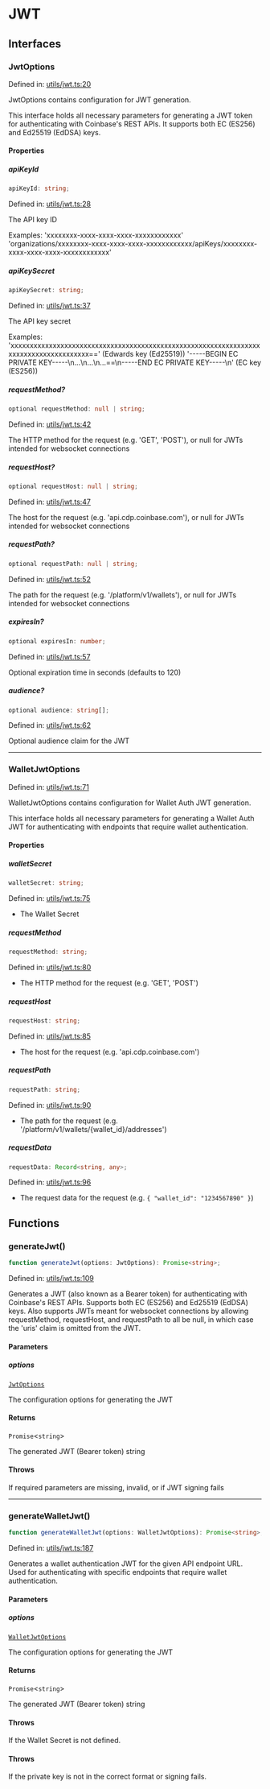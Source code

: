 # JWT

## Interfaces

### JwtOptions

Defined in: [utils/jwt.ts:20](https://github.com/coinbase/cdp-sdk/blob/8794662b60e721852bfb60801a1d0bb1bb6e4c59/typescript/src/auth/utils/jwt.ts#L20)

JwtOptions contains configuration for JWT generation.

This interface holds all necessary parameters for generating a JWT token
for authenticating with Coinbase's REST APIs. It supports both EC (ES256)
and Ed25519 (EdDSA) keys.

#### Properties

##### apiKeyId

```ts
apiKeyId: string;
```

Defined in: [utils/jwt.ts:28](https://github.com/coinbase/cdp-sdk/blob/8794662b60e721852bfb60801a1d0bb1bb6e4c59/typescript/src/auth/utils/jwt.ts#L28)

The API key ID

Examples:
'xxxxxxxx-xxxx-xxxx-xxxx-xxxxxxxxxxxx'
'organizations/xxxxxxxx-xxxx-xxxx-xxxx-xxxxxxxxxxxx/apiKeys/xxxxxxxx-xxxx-xxxx-xxxx-xxxxxxxxxxxx'

##### apiKeySecret

```ts
apiKeySecret: string;
```

Defined in: [utils/jwt.ts:37](https://github.com/coinbase/cdp-sdk/blob/8794662b60e721852bfb60801a1d0bb1bb6e4c59/typescript/src/auth/utils/jwt.ts#L37)

The API key secret

Examples:
'xxxxxxxxxxxxxxxxxxxxxxxxxxxxxxxxxxxxxxxxxxxxxxxxxxxxxxxxxxxxxxxxxxxxxxxxxxxxxxxxxxxxxx==' (Edwards key (Ed25519))
'-----BEGIN EC PRIVATE KEY-----\n...\n...\n...==\n-----END EC PRIVATE KEY-----\n' (EC key (ES256))

##### requestMethod?

```ts
optional requestMethod: null | string;
```

Defined in: [utils/jwt.ts:42](https://github.com/coinbase/cdp-sdk/blob/8794662b60e721852bfb60801a1d0bb1bb6e4c59/typescript/src/auth/utils/jwt.ts#L42)

The HTTP method for the request (e.g. 'GET', 'POST'), or null for JWTs intended for websocket connections

##### requestHost?

```ts
optional requestHost: null | string;
```

Defined in: [utils/jwt.ts:47](https://github.com/coinbase/cdp-sdk/blob/8794662b60e721852bfb60801a1d0bb1bb6e4c59/typescript/src/auth/utils/jwt.ts#L47)

The host for the request (e.g. 'api.cdp.coinbase.com'), or null for JWTs intended for websocket connections

##### requestPath?

```ts
optional requestPath: null | string;
```

Defined in: [utils/jwt.ts:52](https://github.com/coinbase/cdp-sdk/blob/8794662b60e721852bfb60801a1d0bb1bb6e4c59/typescript/src/auth/utils/jwt.ts#L52)

The path for the request (e.g. '/platform/v1/wallets'), or null for JWTs intended for websocket connections

##### expiresIn?

```ts
optional expiresIn: number;
```

Defined in: [utils/jwt.ts:57](https://github.com/coinbase/cdp-sdk/blob/8794662b60e721852bfb60801a1d0bb1bb6e4c59/typescript/src/auth/utils/jwt.ts#L57)

Optional expiration time in seconds (defaults to 120)

##### audience?

```ts
optional audience: string[];
```

Defined in: [utils/jwt.ts:62](https://github.com/coinbase/cdp-sdk/blob/8794662b60e721852bfb60801a1d0bb1bb6e4c59/typescript/src/auth/utils/jwt.ts#L62)

Optional audience claim for the JWT

***

### WalletJwtOptions

Defined in: [utils/jwt.ts:71](https://github.com/coinbase/cdp-sdk/blob/8794662b60e721852bfb60801a1d0bb1bb6e4c59/typescript/src/auth/utils/jwt.ts#L71)

WalletJwtOptions contains configuration for Wallet Auth JWT generation.

This interface holds all necessary parameters for generating a Wallet Auth JWT
for authenticating with endpoints that require wallet authentication.

#### Properties

##### walletSecret

```ts
walletSecret: string;
```

Defined in: [utils/jwt.ts:75](https://github.com/coinbase/cdp-sdk/blob/8794662b60e721852bfb60801a1d0bb1bb6e4c59/typescript/src/auth/utils/jwt.ts#L75)

* The Wallet Secret

##### requestMethod

```ts
requestMethod: string;
```

Defined in: [utils/jwt.ts:80](https://github.com/coinbase/cdp-sdk/blob/8794662b60e721852bfb60801a1d0bb1bb6e4c59/typescript/src/auth/utils/jwt.ts#L80)

* The HTTP method for the request (e.g. 'GET', 'POST')

##### requestHost

```ts
requestHost: string;
```

Defined in: [utils/jwt.ts:85](https://github.com/coinbase/cdp-sdk/blob/8794662b60e721852bfb60801a1d0bb1bb6e4c59/typescript/src/auth/utils/jwt.ts#L85)

* The host for the request (e.g. 'api.cdp.coinbase.com')

##### requestPath

```ts
requestPath: string;
```

Defined in: [utils/jwt.ts:90](https://github.com/coinbase/cdp-sdk/blob/8794662b60e721852bfb60801a1d0bb1bb6e4c59/typescript/src/auth/utils/jwt.ts#L90)

* The path for the request (e.g. '/platform/v1/wallets/{wallet_id}/addresses')

##### requestData

```ts
requestData: Record<string, any>;
```

Defined in: [utils/jwt.ts:96](https://github.com/coinbase/cdp-sdk/blob/8794662b60e721852bfb60801a1d0bb1bb6e4c59/typescript/src/auth/utils/jwt.ts#L96)

* The request data for the request (e.g. `{ "wallet_id": "1234567890" }`)

## Functions

### generateJwt()

```ts
function generateJwt(options: JwtOptions): Promise<string>;
```

Defined in: [utils/jwt.ts:109](https://github.com/coinbase/cdp-sdk/blob/8794662b60e721852bfb60801a1d0bb1bb6e4c59/typescript/src/auth/utils/jwt.ts#L109)

Generates a JWT (also known as a Bearer token) for authenticating with Coinbase's REST APIs.
Supports both EC (ES256) and Ed25519 (EdDSA) keys. Also supports JWTs meant for
websocket connections by allowing requestMethod, requestHost, and requestPath to all be
null, in which case the 'uris' claim is omitted from the JWT.

#### Parameters

##### options

[`JwtOptions`](/sdks/cdp-sdks-v2/typescript/auth/JWT#jwtoptions)

The configuration options for generating the JWT

#### Returns

`Promise`\<`string`>

The generated JWT (Bearer token) string

#### Throws

If required parameters are missing, invalid, or if JWT signing fails

***

### generateWalletJwt()

```ts
function generateWalletJwt(options: WalletJwtOptions): Promise<string>;
```

Defined in: [utils/jwt.ts:187](https://github.com/coinbase/cdp-sdk/blob/8794662b60e721852bfb60801a1d0bb1bb6e4c59/typescript/src/auth/utils/jwt.ts#L187)

Generates a wallet authentication JWT for the given API endpoint URL.
Used for authenticating with specific endpoints that require wallet authentication.

#### Parameters

##### options

[`WalletJwtOptions`](/sdks/cdp-sdks-v2/typescript/auth/JWT#walletjwtoptions)

The configuration options for generating the JWT

#### Returns

`Promise`\<`string`>

The generated JWT (Bearer token) string

#### Throws

If the Wallet Secret is not defined.

#### Throws

If the private key is not in the correct format or signing fails.
